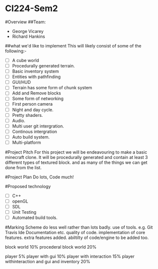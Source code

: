 # CI224-Sem2 

#Overview
##Team:
- George Vicarey
- Richard Hankins

##what we'd like to implement
This will likely consist of some of the following:-
- [ ] A cube world
- [ ] Procedurally generated terrain.
- [ ] Basic inventory system
- [ ] Entities with pathfinding
- [ ] GUI/HUD
- [ ] Terrain has some form of chunk system
- [ ] Add and Remove blocks
- [ ] Some form of networking
- [ ] First person camera
- [ ] Night and day cycle.
- [ ] Pretty shaders.
- [ ] Audio.
- [ ] Multi user git intergration.
- [ ] Continous intergration
- [ ] Auto build system.
- [ ] Multi-platform

#Project Pitch
For this project we will be endeavouring to make a basic minecraft clone. It will be procedurally generated and contain at least 3 different types of textured block. and as many of the things we can get done from the list.

#Project Plan
Do lots, Code much!

#Proposed technology
-[ ] C++
-[ ] openGL
-[ ] SDL
-[ ] Unit Testing
-[ ] Automated build tools.

#Marking Scheme
do less well rather than lots badly.
use of tools. e.g. Git Travis Ide Documentation etc.
quality of code.
implementation of core features.
extra features added.
abiltilty of code/engine to be added too.

block world 10% 
procederal block world 20%

player 5%
player with gui 10%
player with interaction 15%
player withinteraction and gui and inventory 20%


